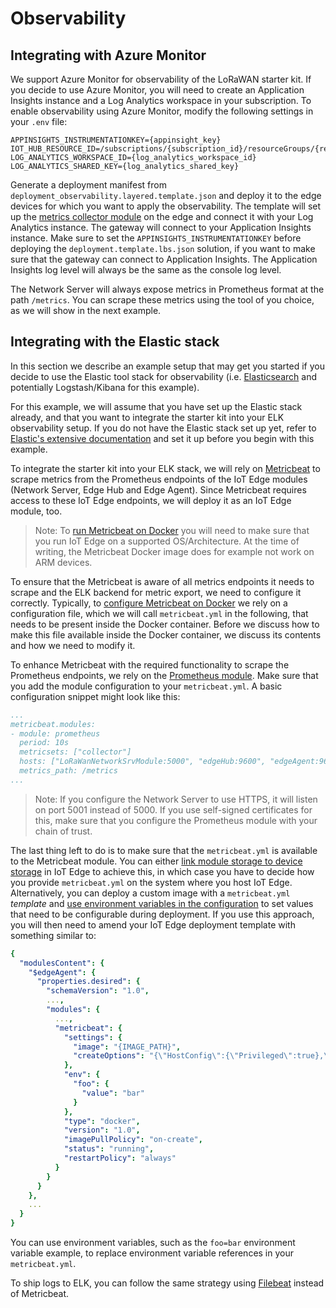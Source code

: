 # Observability

## Integrating with Azure Monitor

We support Azure Monitor for observability of the LoRaWAN starter kit. If you decide to use Azure Monitor, you will need to create an Application Insights instance and a Log Analytics workspace in your subscription. To enable observability using Azure Monitor, modify the following settings in your `.env` file:

```{bash}
APPINSIGHTS_INSTRUMENTATIONKEY={appinsight_key}
IOT_HUB_RESOURCE_ID=/subscriptions/{subscription_id}/resourceGroups/{resource_group}/providers/Microsoft.Devices/IotHubs/{iot_hub_name}
LOG_ANALYTICS_WORKSPACE_ID={log_analytics_workspace_id}
LOG_ANALYTICS_SHARED_KEY={log_analytics_shared_key}
```

Generate a deployment manifest from `deployment_observability.layered.template.json` and deploy it to the edge devices for which you want to apply the observability. The template will set up the [metrics collector module](https://docs.microsoft.com/en-us/azure/iot-edge/how-to-collect-and-transport-metrics?view=iotedge-2020-11&tabs=iothub#metrics-collector-module) on the edge and connect it with your Log Analytics instance. The gateway will connect to your Application Insights instance. Make sure to set the `APPINSIGHTS_INSTRUMENTATIONKEY` before deploying the `deployment.template.lbs.json` solution, if you want to make sure that the gateway can connect to Application Insights. The Application Insights log level will always be the same as the console log level.

The Network Server will always expose metrics in Prometheus format at the path `/metrics`. You can scrape these metrics using the tool of you choice, as we will show in the next example.

## Integrating with the Elastic stack

In this section we describe an example setup that may get you started if you decide to use the Elastic tool stack for observability (i.e. [Elasticsearch](https://www.elastic.co/elasticsearch/) and potentially Logstash/Kibana for this example).

For this example, we will assume that you have set up the Elastic stack already, and that you want to integrate the starter kit into your ELK observability setup. If you do not have the Elastic stack set up yet, refer to [Elastic's extensive documentation](https://www.elastic.co/guide/index.html) and set it up before you begin with this example.

To integrate the starter kit into your ELK stack, we will rely on [Metricbeat](https://www.elastic.co/beats/metricbeat) to scrape metrics from the Prometheus endpoints of the  IoT Edge modules (Network Server, Edge Hub and Edge Agent). Since Metricbeat requires access to these IoT Edge endpoints, we will deploy it as an IoT Edge module, too. 

>  Note: To [run Metricbeat on Docker](https://www.elastic.co/guide/en/beats/metricbeat/7.16/running-on-docker.html) you will need to make sure that you run IoT Edge on a supported OS/Architecture. At the time of writing, the Metricbeat Docker image does for example not work on ARM devices.

To ensure that the Metricbeat is aware of all metrics endpoints it needs to scrape and the ELK backend for metric export, we need to configure it correctly. Typically, to [configure Metricbeat on Docker](https://www.elastic.co/guide/en/beats/metricbeat/7.16/running-on-docker.html#_configure_metricbeat_on_docker) we rely on a configuration file, which we will call `metricbeat.yml` in the following, that needs to be present inside the Docker container. Before we discuss how to make this file available inside the Docker container, we discuss its contents and how we need to modify it.

To enhance Metricbeat with the required functionality to scrape the Prometheus endpoints, we rely on the [Prometheus module](https://www.elastic.co/guide/en/beats/metricbeat/current/metricbeat-module-prometheus.html). Make sure that you add the module configuration to your `metricbeat.yml`. A basic configuration snippet might look like this:

```yaml
...
metricbeat.modules:
- module: prometheus
  period: 10s
  metricsets: ["collector"]
  hosts: ["LoRaWanNetworkSrvModule:5000", "edgeHub:9600", "edgeAgent:9600"]
  metrics_path: /metrics
...
```

> Note: If you configure the Network Server to use HTTPS, it will listen on port 5001 instead of 5000. If you use self-signed certificates for this, make sure that you configure the Prometheus module with your chain of trust.

The last thing left to do is to make sure that the `metricbeat.yml` is available to the Metricbeat module. You can either [link module storage to device storage](https://docs.microsoft.com/en-us/azure/iot-edge/how-to-access-host-storage-from-module?view=iotedge-2020-11) in IoT Edge to achieve this, in which case you have to decide how you provide `metricbeat.yml` on the system where you host IoT Edge. Alternatively, you can deploy a custom image with a `metricbeat.yml` *template* and [use environment variables in the configuration](https://www.elastic.co/guide/en/beats/metricbeat/current/using-environ-vars.html) to set values that need to be configurable during deployment. If you use this approach, you will then need to amend your IoT Edge deployment template with something similar to:

```yaml
{
  "modulesContent": {
    "$edgeAgent": {
      "properties.desired": {
        "schemaVersion": "1.0",
        ...,
        "modules": {
          ...,
          "metricbeat": {
            "settings": {
              "image": "{IMAGE_PATH}",
              "createOptions": "{\"HostConfig\":{\"Privileged\":true},\"Binds\":[\"/var/run/docker.sock:/var/run/docker.sock:ro\",\"sys/fs/cgroup:/hostfs/sys/fs/cgroup:ro\",...]}"
            },
            "env": {
              "foo": {
                "value": "bar"
              }
            },
            "type": "docker",
            "version": "1.0",
            "imagePullPolicy": "on-create",
            "status": "running",
            "restartPolicy": "always"
          }
        }
      }
    },
    ...
  }
}

```

You can use environment variables, such as the `foo=bar` environment variable example, to replace environment variable references in your `metricbeat.yml`.

To ship logs to ELK, you can follow the same strategy using [Filebeat](https://www.elastic.co/beats/filebeat) instead of Metricbeat.
